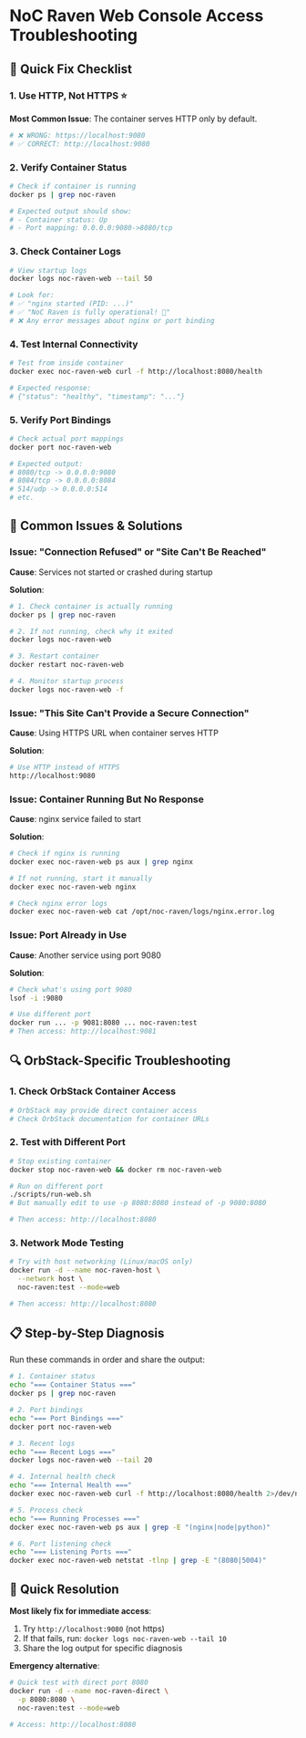 # NoC Raven Web Console Access Troubleshooting

## 🔧 **Quick Fix Checklist**

### **1. Use HTTP, Not HTTPS** ⭐
**Most Common Issue**: The container serves HTTP only by default.
```bash
# ❌ WRONG: https://localhost:9080  
# ✅ CORRECT: http://localhost:9080
```

### **2. Verify Container Status**
```bash
# Check if container is running
docker ps | grep noc-raven

# Expected output should show:
# - Container status: Up
# - Port mapping: 0.0.0.0:9080->8080/tcp
```

### **3. Check Container Logs**
```bash
# View startup logs
docker logs noc-raven-web --tail 50

# Look for:
# ✅ "nginx started (PID: ...)"
# ✅ "NoC Raven is fully operational! 🦅"
# ❌ Any error messages about nginx or port binding
```

### **4. Test Internal Connectivity**
```bash
# Test from inside container
docker exec noc-raven-web curl -f http://localhost:8080/health

# Expected response:
# {"status": "healthy", "timestamp": "..."}
```

### **5. Verify Port Bindings**
```bash
# Check actual port mappings
docker port noc-raven-web

# Expected output:
# 8080/tcp -> 0.0.0.0:9080
# 8084/tcp -> 0.0.0.0:8084
# 514/udp -> 0.0.0.0:514
# etc.
```

## 🐛 **Common Issues & Solutions**

### **Issue: "Connection Refused" or "Site Can't Be Reached"**

**Cause**: Services not started or crashed during startup

**Solution**:
```bash
# 1. Check container is actually running
docker ps | grep noc-raven

# 2. If not running, check why it exited
docker logs noc-raven-web

# 3. Restart container
docker restart noc-raven-web

# 4. Monitor startup process
docker logs noc-raven-web -f
```

### **Issue: "This Site Can't Provide a Secure Connection"**

**Cause**: Using HTTPS URL when container serves HTTP

**Solution**:
```bash
# Use HTTP instead of HTTPS
http://localhost:9080
```

### **Issue: Container Running But No Response**

**Cause**: nginx service failed to start

**Solution**:
```bash
# Check if nginx is running
docker exec noc-raven-web ps aux | grep nginx

# If not running, start it manually
docker exec noc-raven-web nginx

# Check nginx error logs
docker exec noc-raven-web cat /opt/noc-raven/logs/nginx.error.log
```

### **Issue: Port Already in Use**

**Cause**: Another service using port 9080

**Solution**:
```bash
# Check what's using port 9080
lsof -i :9080

# Use different port
docker run ... -p 9081:8080 ... noc-raven:test
# Then access: http://localhost:9081
```

## 🔍 **OrbStack-Specific Troubleshooting**

### **1. Check OrbStack Container Access**
```bash
# OrbStack may provide direct container access
# Check OrbStack documentation for container URLs
```

### **2. Test with Different Port**
```bash
# Stop existing container
docker stop noc-raven-web && docker rm noc-raven-web

# Run on different port
./scripts/run-web.sh
# But manually edit to use -p 8080:8080 instead of -p 9080:8080

# Then access: http://localhost:8080
```

### **3. Network Mode Testing**
```bash
# Try with host networking (Linux/macOS only)
docker run -d --name noc-raven-host \
  --network host \
  noc-raven:test --mode=web

# Then access: http://localhost:8080
```

## 📋 **Step-by-Step Diagnosis**

Run these commands in order and share the output:

```bash
# 1. Container status
echo "=== Container Status ==="
docker ps | grep noc-raven

# 2. Port bindings
echo "=== Port Bindings ==="
docker port noc-raven-web

# 3. Recent logs
echo "=== Recent Logs ==="
docker logs noc-raven-web --tail 20

# 4. Internal health check
echo "=== Internal Health ==="
docker exec noc-raven-web curl -f http://localhost:8080/health 2>/dev/null || echo "Health check failed"

# 5. Process check
echo "=== Running Processes ==="
docker exec noc-raven-web ps aux | grep -E "(nginx|node|python)"

# 6. Port listening check
echo "=== Listening Ports ==="
docker exec noc-raven-web netstat -tlnp | grep -E "(8080|5004)"
```

## 🎯 **Quick Resolution**

**Most likely fix for immediate access**:
1. Try `http://localhost:9080` (not https)
2. If that fails, run: `docker logs noc-raven-web --tail 10`
3. Share the log output for specific diagnosis

**Emergency alternative**:
```bash
# Quick test with direct port 8080
docker run -d --name noc-raven-direct \
  -p 8080:8080 \
  noc-raven:test --mode=web

# Access: http://localhost:8080
```